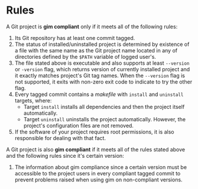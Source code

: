 # Rules

A Git project is **gim compliant** only if it meets all of the following rules:

1. Its Git repository has at least one commit tagged.
2. The status of installed/uninstalled project is determined by existence of a file with the same name as the Git project name located in any of directories defined by the `$PATH` variable of logged user's.
3. The file stated above is executable and also supports at least `--version` or `-version` flag, which returns version of currently installed project and it exactly matches project's Git tag names. When the `--version` flag is not supported, it exits with non-zero exit code to indicate to try the other flag.
4. Every tagged commit contains a *makefile* with `install` and `uninstall` targets, where:
   * Target `install` installs all dependencies and then the project itself automatically.
   * Target `uninstall` uninstalls the project automatically. However, the project's configuration files are not removed.
5. If the software of your project requires root permissions, it is also responsible for dealing with that fact.

A Git project is also **gim compliant** if it meets all of the rules stated above and the following rules since it's certain version:

1. The information about gim compliance since a certain version must be accessible to the project users in every compliant tagged commit to prevent problems raised when using gim on non-compliant versions.
